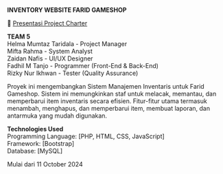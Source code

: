 **INVENTORY WEBSITE FARID GAMESHOP**

🔗 [Presentasi Project Charter](https://drive.google.com/file/d/1p38cQgg7GPSnSU7-8UfuCxQsInhCJN3s/view?usp=sharing)

**TEAM 5**  
Helma Mumtaz Taridala - Project Manager  
Mifta Rahma - System Analyst  
Zaidan Nafis - UI/UX Designer  
Fadhil M Tanjo - Programmer (Front-End & Back-End)  
Rizky Nur Ikhwan - Tester (Quality Assurance)

Proyek ini mengembangkan Sistem Manajemen Inventaris untuk Farid Gameshop. Sistem ini memungkinkan staf untuk melacak, memantau, dan memperbarui item inventaris secara efisien. Fitur-fitur utama termasuk menambah, menghapus, dan memperbarui item, membuat laporan, dan antarmuka yang mudah digunakan.

**Technologies Used**  
Programming Language: [PHP, HTML, CSS, JavaScript]  
Framework: [Bootstrap]  
Database: [MySQL]

Mulai dari 11 October 2024
